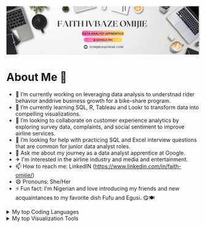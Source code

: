<picture>
<source media="(prefers-color-scheme: dark)" srcset="https://github.com/ivbaze/ivbaze/blob/main/White%20and%20Black%20Simple%20Social%20Media%20LinkedIn%20Banner%20(1).png?raw=true">
  <source media="(prefers-color-scheme: light)" srcset="https://github.com/ivbaze/ivbaze/blob/main/White%20and%20Black%20Simple%20Social%20Media%20LinkedIn%20Banner%20(1).png?raw=true">
  <img alt="Shows a Banner Header with my Full name with a computer desk background." src="https://github.com/ivbaze/ivbaze/blob/main/White%20and%20Black%20Simple%20Social%20Media%20LinkedIn%20Banner%20(1).png?raw=true">
</picture>

# About Me 👋



- 🔭 I’m currently working on leveraging data analysis to understnad rider behavior anddrive business growth for a bike-share program.
- 🌱 I’m currently learning SQL, R, Tableau and Lookr to transform data into compelling visualizations. 
- 👯 I’m looking to collaborate on customer experience analytics by exploring survey data, complaints, and social sentiment to improve airline services. 
- 🤔 I’m looking for help with practicing SQL and Excel interview questions that are common for junior data analyst roles. 
- 💬 Ask me about my journey as a data analyst apprentice at Google.
- ✈ I'm interested in the airline industry and media and entertainment.
- 📫 How to reach me: LinkedIN (https://www.linkedin.com/in/faith-omijie/)
- 😄 Pronouns: She/Her
- ⚡ Fun fact: I'm Nigerian and love introducing my friends and new acquaintances to my favorite dish Fufu and Egusi. 😋🍽

<details>
<summary>My top Coding Languages</summary>

- | Rank |   Languages   |
  |-----:|---------------|
  |     1|     SQL       |
  |     2|     R         |
  |     3|     PYTHON    |

</details>


<details>
<summary>My top Visualization Tools</summary>

- | Rank | Visualization Tool|
  |-----:|---------------|
  |     1|     Tableau       |
  |     2|     PowerBI        |
  |     3|     Lookr    |

</details>



